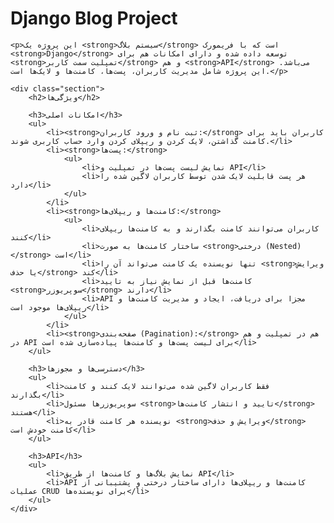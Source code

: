 <h1>Django Blog Project</h1>

    <p>این پروژه یک <strong>سیستم بلاگ</strong> است که با فریمورک <strong>Django</strong> توسعه داده شده و دارای امکانات هم برای <strong>تمپلیت سمت کاربر</strong> و هم <strong>API</strong> می‌باشد. این پروژه شامل مدیریت کاربران، پست‌ها، کامنت‌ها و لایک‌ها است.</p>

    <div class="section">
        <h2>ویژگی‌ها</h2>

        <h3>امکانات اصلی</h3>
        <ul>
            <li><strong>ثبت نام و ورود کاربران:</strong> کاربران باید برای کامنت گذاشتن، لایک کردن و ریپلای کردن وارد حساب کاربری شوند.</li>
            <li><strong>پست‌ها:</strong>
                <ul>
                    <li>نمایش لیست پست‌ها در تمپلیت و API</li>
                    <li>هر پست قابلیت لایک شدن توسط کاربران لاگین شده را دارد</li>
                </ul>
            </li>
            <li><strong>کامنت‌ها و ریپلای‌ها:</strong>
                <ul>
                    <li>کاربران می‌توانند کامنت بگذارند و به کامنت‌ها ریپلای کنند</li>
                    <li>ساختار کامنت‌ها به صورت <strong>درختی (Nested)</strong> است</li>
                    <li>تنها نویسنده یک کامنت می‌تواند آن را <strong>ویرایش یا حذف</strong> کند</li>
                    <li>کامنت‌ها قبل از نمایش نیاز به تایید <strong>سوپریوزر</strong> دارند</li>
                    <li>API مجزا برای دریافت، ایجاد و مدیریت کامنت‌ها و ریپلای‌ها موجود است</li>
                </ul>
            </li>
            <li><strong>صفحه‌بندی (Pagination):</strong> هم در تمپلیت و هم در API برای لیست پست‌ها و کامنت‌ها پیاده‌سازی شده است</li>
        </ul>

        <h3>دسترسی‌ها و مجوزها</h3>
        <ul>
            <li>فقط کاربران لاگین شده می‌توانند لایک کنند و کامنت بگذارند</li>
            <li>سوپریوزرها مسئول <strong>تایید و انتشار کامنت‌ها</strong> هستند</li>
            <li>نویسنده هر کامنت قادر به <strong>ویرایش و حذف</strong> کامنت خودش است</li>
        </ul>

        <h3>API</h3>
        <ul>
            <li>نمایش بلاگ‌ها و کامنت‌ها از طریق API</li>
            <li>API کامنت‌ها و ریپلای‌ها دارای ساختار درختی و پشتیبانی از عملیات CRUD برای نویسنده‌ها</li>
        </ul>
    </div>

 
